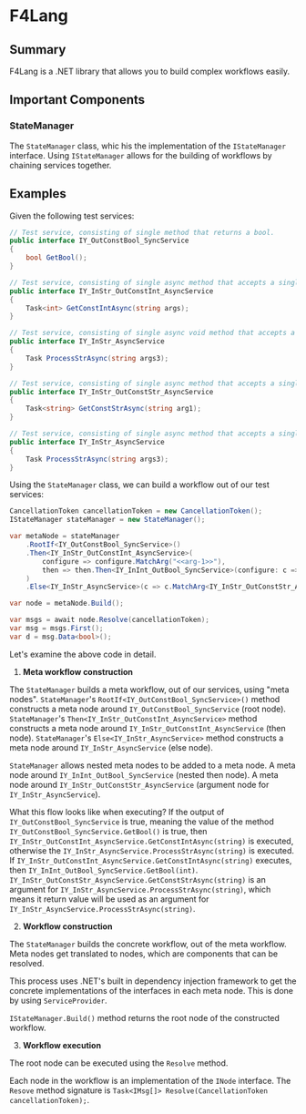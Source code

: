 # F4Lang

## Summary
F4Lang is a .NET library that allows you to build complex workflows easily.

## Important Components
### StateManager
The `StateManager` class, whic his the implementation of the `IStateManager` interface.
Using `IStateManager` allows for the building of workflows by chaining services together.

## Examples

Given the following test services:

```cs
// Test service, consisting of single method that returns a bool.
public interface IY_OutConstBool_SyncService 
{ 
	bool GetBool(); 
}

// Test service, consisting of single async method that accepts a single argument of type string and returning an int.
public interface IY_InStr_OutConstInt_AsyncService 
{ 
	Task<int> GetConstIntAsync(string args); 
}

// Test service, consisting of single async void method that accepts a single argument of type string.
public interface IY_InStr_AsyncService 
{ 
	Task ProcessStrAsync(string args3); 
}

// Test service, consisting of single async method that accepts a single argument of type string and returns a string.
public interface IY_InStr_OutConstStr_AsyncService
{
	Task<string> GetConstStrAsync(string arg1);
}

// Test service, consisting of single async method that accepts a single argument of type string.
public interface IY_InStr_AsyncService
{ 
	Task ProcessStrAsync(string args3); 
}
```

Using the `StateManager` class, we can build a workflow out of our test services: 

```cs
CancellationToken cancellationToken = new CancellationToken();
IStateManager stateManager = new StateManager();

var metaNode = stateManager
	.RootIf<IY_OutConstBool_SyncService>()
	.Then<IY_InStr_OutConstInt_AsyncService>(
		configure => configure.MatchArg("<<arg-1>>"),
		then => then.Then<IY_InInt_OutBool_SyncService>(configure: c => c.RequireResult())
	)
	.Else<IY_InStr_AsyncService>(c => c.MatchArg<IY_InStr_OutConstStr_AsyncService>(c => c.MatchArg("<<arg-2>>")));

var node = metaNode.Build();

var msgs = await node.Resolve(cancellationToken);
var msg = msgs.First(); 
var d = msg.Data<bool>(); 
```

Let's examine the above code in detail.

1. **Meta workflow construction**

The `StateManager` builds a meta workflow, out of our services, using "meta nodes".
`StateManager`'s `RootIf<IY_OutConstBool_SyncService>()` method constructs a meta node around `IY_OutConstBool_SyncService` (root node).
`StateManager`'s `Then<IY_InStr_OutConstInt_AsyncService>` method constructs a meta node around `IY_InStr_OutConstInt_AsyncService` (then node).
`StateManager`'s `Else<IY_InStr_AsyncService>` method constructs a meta node around `IY_InStr_AsyncService` (else node).

`StateManager` allows nested meta nodes to be added to a meta node.
A meta node around `IY_InInt_OutBool_SyncService` (nested then node).
A meta node around `IY_InStr_OutConstStr_AsyncService` (argument node for `IY_InStr_AsyncService`).

What this flow looks like when executing?
If the output of `IY_OutConstBool_SyncService` is true, meaning the value of the method `IY_OutConstBool_SyncService.GetBool()` is true, then `IY_InStr_OutConstInt_AsyncService.GetConstIntAsync(string)` is executed, otherwise the `IY_InStr_AsyncService.ProcessStrAsync(string)` is executed.
If `IY_InStr_OutConstInt_AsyncService.GetConstIntAsync(string)` executes, then `IY_InInt_OutBool_SyncService.GetBool(int)`.
`IY_InStr_OutConstStr_AsyncService.GetConstStrAsync(string)` is an argument for `IY_InStr_AsyncService.ProcessStrAsync(string)`, which means it return value will be used as an argument for `IY_InStr_AsyncService.ProcessStrAsync(string)`.

2. **Workflow construction**

The `StateManager` builds the concrete workflow, out of the meta workflow. Meta nodes get translated to nodes, which are components that can be resolved.

This process uses .NET's built in dependency injection framework to get the concrete implementations of the interfaces in each meta node. This is done by using `ServiceProvider`.

`IStateManager.Build()` method returns the root node of the constructed workflow.

3. **Workflow execution**

The root node can be executed using the `Resolve` method.

Each node in the workflow is an implementation of the `INode` interface.
The `Resove` method signature is `Task<IMsg[]> Resolve(CancellationToken cancellationToken);`.